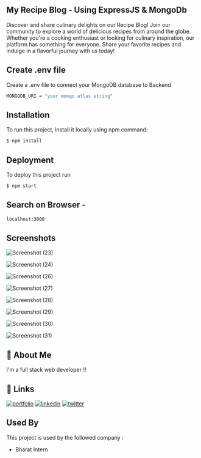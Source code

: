 
## My Recipe Blog - Using ExpressJS & MongoDb


Discover and share culinary delights on our Recipe Blog! Join our community to explore a world of delicious recipes from around the globe. Whether you're a cooking enthusiast or looking for culinary inspiration, our platform has something for everyone. Share your favorite recipes and indulge in a flavorful journey with us today!

## Create .env file

Create a .env file to connect your MongoDB database to Backend

```bash
MONGODB_URI = "your mongo atlas string"
```

## Installation

To run this project, install it locally using npm command:

```bash
$ npm install
```
    
## Deployment

To deploy this project run

```bash
$ npm start
```



## Search on Browser -

 ```bash
 localhost:3000
  ```

 
## Screenshots

![Screenshot (23)](https://github.com/shrinivashunnur08/Cooking_Blog/assets/135942833/5c7478a4-9637-4033-b4b0-8e893ad3e9f0)

![Screenshot (24)](https://github.com/shrinivashunnur08/Cooking_Blog/assets/135942833/a5ad4d3a-e01c-408a-abdc-9b04a3a6ef8f)

![Screenshot (26)](https://github.com/shrinivashunnur08/Cooking_Blog/assets/135942833/172ab4c6-9413-4d36-aa71-c1d02b1340fa)

![Screenshot (27)](https://github.com/shrinivashunnur08/Cooking_Blog/assets/135942833/91e98327-6b20-47ee-a2e4-361b2df1a86e)

![Screenshot (28)](https://github.com/shrinivashunnur08/Cooking_Blog/assets/135942833/b065970f-b4ef-4c00-a949-07f37d47a331)

![Screenshot (29)](https://github.com/shrinivashunnur08/Cooking_Blog/assets/135942833/19161fea-1a9a-4642-932a-518be6ff57e6)

![Screenshot (30)](https://github.com/shrinivashunnur08/Cooking_Blog/assets/135942833/2b4cc620-f875-4f92-914b-e88a1662f56e)

![Screenshot (31)](https://github.com/shrinivashunnur08/Cooking_Blog/assets/135942833/0b8e9551-0d0e-451d-9e64-c3db319198f7)





## 🚀 About Me
I'm a full stack web developer !!


## 🔗 Links
[![portfolio](https://img.shields.io/badge/my_portfolio-000?style=for-the-badge&logo=ko-fi&logoColor=white)](https://shriifolio.netlify.app/)
[![linkedin](https://img.shields.io/badge/linkedin-0A66C2?style=for-the-badge&logo=linkedin&logoColor=white)](https://www.linkedin.com/in/shrinivas-hunnur-b93347225/)
[![twitter](https://img.shields.io/badge/twitter-1DA1F2?style=for-the-badge&logo=twitter&logoColor=white)](https://twitter.com/Shriiii_07)


## Used By

This project is used by the followed company :

- Bharat Intern


